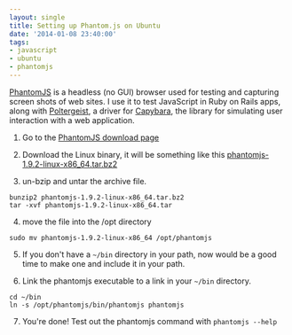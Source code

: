 ```yaml
---
layout: single
title: Setting up Phantom.js on Ubuntu
date: '2014-01-08 23:40:00'
tags:
- javascript
- ubuntu
- phantomjs
---
```



[PhantomJS](http://phantomjs.org) is a headless (no GUI) browser used for testing and capturing screen shots of web sites. I use it to test JavaScript in Ruby on Rails apps, along with [Poltergeist](https://github.com/jonleighton/poltergeist), a driver for [Capybara](http://jnicklas.github.io/capybara/), the library for simulating user interaction with a web application.

1. Go to the [PhantomJS download page](http://phantomjs.org/download.html)

2. Download the Linux binary, it will be something like this [phantomjs-1.9.2-linux-x86_64.tar.bz2](https://phantomjs.googlecode.com/files/phantomjs-1.9.2-linux-x86_64.tar.bz2)

3. un-bzip and untar the archive file.
``` plain
bunzip2 phantomjs-1.9.2-linux-x86_64.tar.bz2
tar -xvf phantomjs-1.9.2-linux-x86_64.tar
``` 
4. move the file into the /opt directory
``` plain
sudo mv phantomjs-1.9.2-linux-x86_64 /opt/phantomjs
```
5. If you don't have a `~/bin` directory in your path, now would be a good time to make one and include it in your path.

6. Link the phantomjs executable to a link in your `~/bin` directory.
``` plain
cd ~/bin
ln -s /opt/phantomjs/bin/phantomjs phantomjs
```
7. You're done! Test out the phantomjs command with `phantomjs --help`
